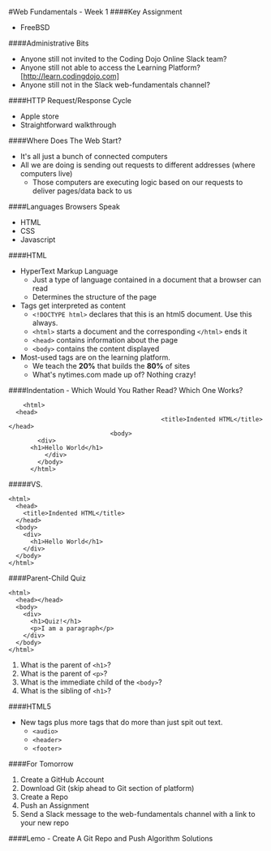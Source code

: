 #Web Fundamentals - Week 1
####Key Assignment
- FreeBSD

####Administrative Bits
- Anyone still not invited to the Coding Dojo Online Slack team?
- Anyone still not able to access the Learning Platform? [http://learn.codingdojo.com]
- Anyone still not in the Slack web-fundamentals channel?

####HTTP Request/Response Cycle
- Apple store
- Straightforward walkthrough

####Where Does The Web Start?
- It's all just a bunch of connected computers
- All we are doing is sending out requests to different addresses (where computers live)
  - Those computers are executing logic based on our requests to deliver pages/data back to us

####Languages Browsers Speak
- HTML
- CSS
- Javascript

####HTML
- HyperText Markup Language
  - Just a type of language contained in a document that a browser can read
  - Determines the structure of the page
- Tags get interpreted as content
  - `<!DOCTYPE html>` declares that this is an html5 document. Use this always.
  - `<html>` starts a document and the corresponding `</html>` ends it
  - `<head>` contains information about the page
  - `<body>` contains the content displayed
- Most-used tags are on the learning platform.  
  - We teach the <b>20%</b> that builds the <b>80%</b> of sites
  - What's nytimes.com made up of? Nothing crazy!

####Indentation - Which Would You Rather Read?  Which One Works?
```
    <html>
  <head>
                                          <title>Indented HTML</title>
</head>
                            <body>
        <div>
      <h1>Hello World</h1>
          </div>
        </body>
      </html>
```
#####VS.
```
<html>
  <head>
    <title>Indented HTML</title>
  </head>
  <body>
    <div>
      <h1>Hello World</h1>
    </div>
  </body>
</html>
```

####Parent-Child Quiz
```
<html>
  <head></head>
  <body>
    <div>
      <h1>Quiz!</h1>
      <p>I am a paragraph</p>
    </div>
  </body>
</html>
```
1. What is the parent of `<h1>`?
2. What is the parent of `<p>`?
3. What is the immediate child of the `<body>`?
4. What is the sibling of `<h1>`?

####HTML5
- New tags plus more tags that do more than just spit out text.
  - `<audio>`
  - `<header>`
  - `<footer>`

####For Tomorrow
1. Create a GitHub Account
2. Download Git (skip ahead to Git section of platform)
3. Create a Repo
4. Push an Assignment
5. Send a Slack message to the web-fundamentals channel with a link to your new repo

####Lemo - Create A Git Repo and Push Algorithm Solutions
